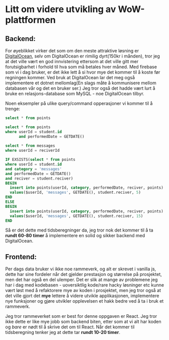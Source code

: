 # Litt om videre utvikling av WoW-plattformen

## Backend:

For øyeblikket virker det som om den meste attraktive løsning er [DigitalOcean](https://www.digitalocean.com/pricing),
selv om DigitalOcean er rimilig dyrt(150kr i månden), tror jeg at det ville vært en god innvistering ettersom at det ville gitt mer forutsigbarhet i forhold til hva som må betales hver måned.
Med firebase som vi i dag bruker, er det ikke lett å si hvor mye det kommer til å koste før regningen kommer. Ved bruk at DigitalOcean lar det meg også implementere et dotnet mellomlag(En slags måte å kommunisere mellom databasen vår og
det en bruker ser.) Jeg tror også det hadde vært lurt å bruke en relasjons-database som MySQL - noe DigitalOcean tilbyr.

Noen eksempler på ulike query/command opperasjoner vi kommer til å trenge:
```sql
select * from points

select * from points 
where userId = student.id
      and performedDate = GETDATE()
      
select * from messages
where userId = reciverId

IF EXSISTS(select * from points 
where userId = student.id 
and category = 'messages'
and performedDate = GETDATE()
and reciver = student.reciver)
BEGIN
  insert into points(userId, category, performedDate, reciver, points)
  values($userId, 'messages', GETDATE(), student.reciver, 5)
END
ELSE
BEGIN
  insert into points(userId, category, performedDate, reciver, points)
  values($userId, 'messages', GETDATE(), student.reciver, 15)
END
```

Så er det dette med tidsberegninger da, jeg tror nok det kommer til å ta **rundt 60-80 timer** å implementere en solid og sikker backend med DigitalOcean. 


## Frontend:

Per dags data bruker vi ikke noe rammeverk, og alt er skrevet i vanilla js, dette har sine fordeler når det gjelder prestasjon og størrelse på prosjektet, men det har også en del ulemper.
Det er slik at mange av problemene jeg har i dag med kodebasen - uoversiktlig kode/rare hacky løsninger etc kunne vært løst med å refaktorere mye av koden i prosjektet, men jeg tror også at
det ville gjort det **mye** lettere å videre utvikle applikasjonen, implementere nye funksjoner og gjøre utvikler opplevelsen et hakk bedre ved å ta i bruk et rammeverk.

Jeg tror rammeverket som er best for denne oppgaven er React. Jeg tror ikke dette er like mye jobb som backend biten, etter som at vi alt har koden og _bare_ er nødt til å skrive det om til React. Når det kommer til tidsberegning tenker jeg
at dette tar **rundt 10-20 timer**.
